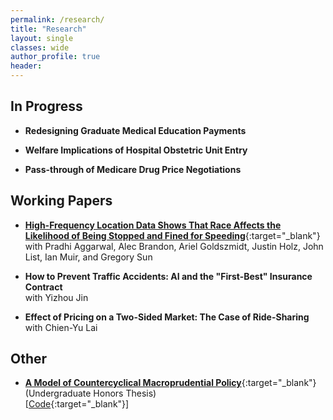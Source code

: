 ```yaml
---
permalink: /research/
title: "Research"
layout: single
classes: wide
author_profile: true
header:
---
```


## In Progress

- **Redesigning Graduate Medical Education Payments**

- **Welfare Implications of Hospital Obstetric Unit Entry**

- **Pass-through of Medicare Drug Price Negotiations**

## Working Papers

- [**High-Frequency Location Data Shows That Race Affects the Likelihood of Being Stopped and Fined for Speeding**](https://papers.ssrn.com/sol3/papers.cfm?abstract_id=4298671){:target="_blank"}
	<br>with Pradhi Aggarwal, Alec Brandon, Ariel Goldszmidt, Justin Holz, John List, Ian Muir, and Gregory Sun

- **How to Prevent Traffic Accidents: AI and the "First-Best" Insurance Contract**
	<br>with Yizhou Jin

- **Effect of Pricing on a Two-Sided Market: The Case of Ride-Sharing**
	<br>with Chien-Yu Lai

## Other

- [**A Model of Countercyclical Macroprudential Policy**](/assets/docs/YuThomas_HonorsThesis.pdf){:target="_blank"} (Undergraduate Honors Thesis)
	<br>[[Code](https://github.com/thomasyu1000/yu2019_thesis/){:target="_blank"}]
